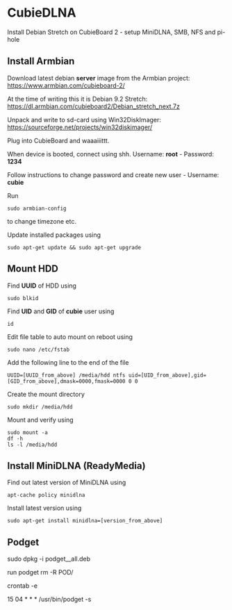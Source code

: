 # CubieDLNA
Install Debian Stretch on CubieBoard 2 - setup MiniDLNA, SMB, NFS and pi-hole

## Install Armbian
Download latest debian **server** image from the Armbian project: https://www.armbian.com/cubieboard-2/

At the time of writing this it is Debian 9.2 Stretch: https://dl.armbian.com/cubieboard2/Debian_stretch_next.7z

Unpack and write to sd-card using Win32DiskImager: https://sourceforge.net/projects/win32diskimager/

Plug into CubieBoard and waaaiiittt.

When device is booted, connect using shh. Username: **root** - Password: **1234**

Follow instructions to change password and create new user - Username: **cubie**

Run 
```
sudo armbian-config
```
to change timezone etc.

Update installed packages using 
```
sudo apt-get update && sudo apt-get upgrade
```

## Mount HDD
Find **UUID** of HDD using
```
sudo blkid
```
Find **UID** and **GID** of **cubie** user using
````
id
````
Edit file table to auto mount on reboot using
````
sudo nano /etc/fstab
````
Add the following line to the end of the file
````
UUID=[UUID_from_above] /media/hdd ntfs uid=[UID_from_above],gid=[GID_from_above],dmask=0000,fmask=0000 0 0
````
Create the mount directory
````
sudo mkdir /media/hdd
````
Mount and verify using
````
sudo mount -a
df -h
ls -l /media/hdd
````

## Install MiniDLNA (ReadyMedia)
Find out latest version of MiniDLNA using
```
apt-cache policy minidlna
```
Install latest version using
```
sudo apt-get install minidlna=[version_from_above]
```



## Podget
sudo dpkg -i podget_<version>_all.deb


run podget
rm -R POD/

crontab -e

15 04 * * * /usr/bin/podget -s

